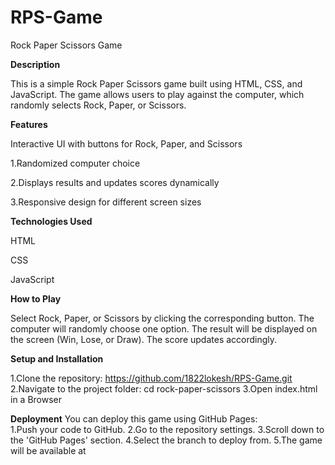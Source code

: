 # RPS-Game
Rock Paper Scissors Game

**Description**

This is a simple Rock Paper Scissors game built using HTML, CSS, and JavaScript. The game allows users to play against the computer, which randomly selects Rock, Paper, or Scissors.

**Features**

Interactive UI with buttons for Rock, Paper, and Scissors

1.Randomized computer choice

2.Displays results and updates scores dynamically

3.Responsive design for different screen sizes

**Technologies Used**

HTML

CSS

JavaScript

**How to Play**

Select Rock, Paper, or Scissors by clicking the corresponding button.
The computer will randomly choose one option.
The result will be displayed on the screen (Win, Lose, or Draw).
The score updates accordingly.

**Setup and Installation**

1.Clone the repository: https://github.com/1822lokesh/RPS-Game.git
2.Navigate to the project folder: cd rock-paper-scissors
3.Open index.html in a Browser



**Deployment**
You can deploy this game using GitHub Pages:                    
1.Push your code to GitHub.
2.Go to the repository settings.
3.Scroll down to the 'GitHub Pages' section.
4.Select the branch to deploy from.
5.The game will be available at 
